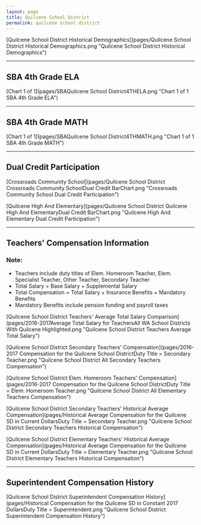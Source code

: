 ```yaml
---
layout: page
title: Quilcene School District
permalink: quilcene school district
---
```



[Quilcene School District Historical Demographics](pages/Quilcene School District Historical Demographics.png "Quilcene School District Historical Demographics")

___

## SBA 4th Grade ELA

[Chart 1 of 1](pages/SBAQuilcene School District4THELA.png "Chart 1 of 1 SBA 4th Grade ELA")


___

## SBA 4th Grade MATH

[Chart 1 of 1](pages/SBAQuilcene School District4THMATH.png "Chart 1 of 1 SBA 4th Grade MATH")


___

## Dual Credit Participation

[Crossroads Community School](pages/Quilcene School District Crossroads Community SchoolDual Credit BarChart.png "Crossroads Community School Dual Credit Participation")

[Quilcene High And Elementary](pages/Quilcene School District Quilcene High And ElementaryDual Credit BarChart.png "Quilcene High And Elementary Dual Credit Participation")


___

## Teachers' Compensation Information
### Note:
- Teachers include duty titles of Elem. Homeroom Teacher, Elem. Specialist Teacher, Other Teacher, Secondary Teacher
- Total Salary = Base Salary + Supplemental Salary
- Total Compensation = Total Salary + Insurance Benefits + Mandatory Benefits
- Mandatory Benefits include pension funding and payroll taxes

[Quilcene School District Teachers' Average Total Salary Comparison](pages/2016-2017Average Total Salary for TeachersAll WA School Districts With Quilcene Highlighted.png "Quilcene School District Teachers Average Total Salary")

[Quilcene School District Secondary Teachers' Compensation](pages/2016-2017 Compensation for the Quilcene School DistrictDuty Title = Secondary Teacher.png "Quilcene School District All Secondary Teachers Compensation")

[Quilcene School District Elem. Homeroom Teachers' Compensation](pages/2016-2017 Compensation for the Quilcene School DistrictDuty Title = Elem. Homeroom Teacher.png "Quilcene School District All Elementary Teachers Compensation")

[Quilcene School District Secondary Teachers' Historical Average Compensation](pages/Historical Average Compensation for the Quilcene SD in Current DollarsDuty Title = Secondary Teacher.png "Quilcene School District Secondary Teachers Historical Compensation")

[Quilcene School District Elementary Teachers' Historical Average Compensation](pages/Historical Average Compensation for the Quilcene SD in Current DollarsDuty Title = Elementary Teacher.png "Quilcene School District Elementary Teachers Historical Compensation")


___

## Superintendent Compensation History

[Quilcene School District Superintendent Compensation History](pages/Historical Compensation for the Quilcene SD in Constant 2017 DollarsDuty Title = Superintendent.png "Quilcene School District Superintendent Compensation History")

